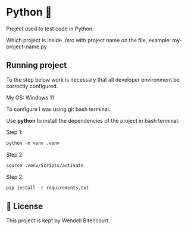 # Python 🎡

Project used to test code in Python.

Which project is inside ./src with project name on the file, example: my-project-name.py

## Running project

To the step below work is necessary that all developer environment be correctly configured.

My OS: Windows 11

To configure I was using git bash terminal.

Use **python** to install the dependencies of the project in bash terminal.

Step 1:

```cl
python -m venv .venv
```

Step 2:

```cl
source .venv/Scripts/activate
```

Step 2:

```cl
pip install -r requirements.txt
```

## 📄 License

This project is kept by Wendell Bitencourt.

<br />
